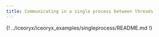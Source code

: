 ```yaml
---
title: Communicating in a single process between threads
---
```


{! ../iceoryx/iceoryx_examples/singleprocess/README.md !}
